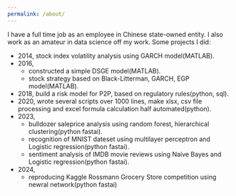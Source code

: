 ```yaml
---
permalink: /about/
---
```


<!---
What Is the Difference Between a B.A. and B.S.?
A B.A. degree reflects the liberal arts tradition guiding many colleges, Schendel says, which emphasizes philosophy, literature, history, social sciences, art and foreign language study. While a B.A. isn't devoid of math and science, it typically doesn't have the same emphasis on these subjects as a B.S.

In general, colleges can determine what constitutes a B.A. or a B.S. Some liberal arts colleges award only a B.A. but still emphasize math and science within their curriculum. That's the case at St. John's College, which has locations in Maryland and New Mexico. About half of a student's curriculum at St. John's consists of math and science, says Nora Demleitner, the college's president.
-->

<!-- 
 2014, B.A. in economics, Zhongnan University of Economics and Law. 

 2017, M.A. in economics, Shandong University. 
 -->

<!--- 2012.7-2013.9, Financing plan design, aiming to raise enough money for a milk company from establishing to operating, with a leverage ratio more than 1:10. The plan begins with registering a limited corporation in tax heaven, set up a bet-on agreement between company owner and privately offered funds, which is completed by private placement. Another part of funds is raised by mortgage of future revenue of products, leveraged lease on production line, convertible bonds, syndicated loan, etc. The plan also take currency arrangement into consideration to take advantage of currency volatility. Waaaaay simpler than real financing plan.
-->
I have a full time job as an employee in Chinese state-owned entity. I also work as an amateur in data science off my work. Some projects I did:
- 2014, stock index volatility analysis using GARCH model(MATLAB).
- 2016, 
  - constructed a simple DSGE model(MATLAB).
  - stock strategy based on Black-Litterman, GARCH, EGP model(MATLAB).
- 2018, build a risk model for P2P, based on regulatory rules(python, sql).
- 2020, wrote several scripts over 1000 lines, make xlsx, csv file processing and excel formula calculation half automated(python).
- 2023, 
  - bulldozer saleprice analysis using random forest, hierarchical clustering(python fastai).
  - recognition of MNIST dateset using multilayer perceptron and Logistic regression(python fastai).
  - sentiment analysis of IMDB movie reviews using Naive Bayes and Logistic regression(python fastai).
- 2024,
  - reproducing Kaggle Rossmann Grocery Store competition using newral network(python fastai)
<!---Please refer to [my repositories](https://github.com/scienceunivers).
-->
